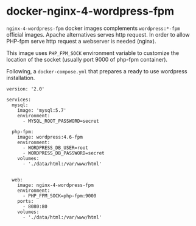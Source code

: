 # docker-nginx-4-wordpress-fpm

`nginx-4-wordpress-fpm` docker images complements `wordpress:*-fpm` official images. Apache alternatives serves http request. In order to allow PHP-fpm serve http request a webserver is needed (nginx).

This image uses `PHP_FPM_SOCK` environment variable to customize the location of the socket (usually port 9000 of php-fpm container).

Following, a `docker-compose.yml` that prepares a ready to use wordpress installation.

```
version: '2.0'

services:
  mysql:
    image: 'mysql:5.7'
    environment:
      - MYSQL_ROOT_PASSWORD=secret

  php-fpm:
    image: wordpress:4.6-fpm
    environment:
      - WORDPRESS_DB_USER=root
      - WORDPRESS_DB_PASSWORD=secret
    volumes:
      - './data/html:/var/www/html'


  web:
    image: nginx-4-wordpress-fpm
    environment:
      - PHP_FPM_SOCK=php-fpm:9000
    ports:
      - 8080:80
    volumes:
      - './data/html:/var/www/html'
```
